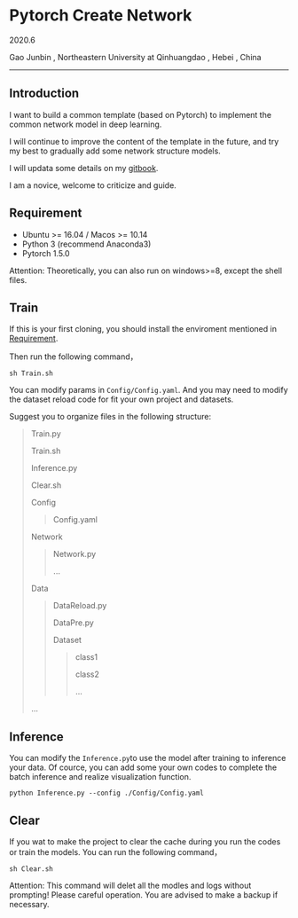 # Pytorch Create Network

2020.6

Gao Junbin , Northeastern University at Qinhuangdao , Hebei , China

---

## Introduction

I want to build a common template (based on Pytorch) to implement the common network model in deep learning.

I will continue to improve the content of the template in the future, and try my best to gradually add some network structure models.

I will updata some details on my [gitbook](https://junbin.gitbook.io/studynotes/).

I am a novice, welcome to criticize and guide.

<h2 id="Requirement">Requirement</h2> 

- Ubuntu >= 16.04 / Macos >= 10.14
- Python 3 (recommend Anaconda3)
- Pytorch 1.5.0

Attention: Theoretically, you can also run on windows>=8, except the shell files.

## Train

If this is your first cloning, you should install the enviroment mentioned in [Requirement](#Requirement).

Then run the following command，

```shell
sh Train.sh
```

You can modify params in `Config/Config.yaml`. And you may need to modify the dataset reload code for fit your own project and datasets.

Suggest you to organize files in the following structure:

> Train.py
>
> Train.sh
>
> Inference.py
>
> Clear.sh
>
> Config
>
> > Config.yaml
>
> Network
>
> > Network.py
> >
> > ...
>
> Data
>
> > DataReload.py
> >
> > DataPre.py
> >
> > Dataset
> >
> > > class1
> > >
> > > class2
> > >
> > > ...
>
> ...

## Inference

You can modify the ```Inference.py```to use the model after training to inference your data. Of cource, you can add some your own codes to complete the batch inference and realize visualization function.

```shell
python Inference.py --config ./Config/Config.yaml
```

## Clear

If you wat to make the project to clear the cache during you run the codes or train the models. You can run the following command，

```shell
sh Clear.sh
```

Attention: This command will delet all the modles and logs without prompting! Please careful operation. You are advised to make a backup if necessary.